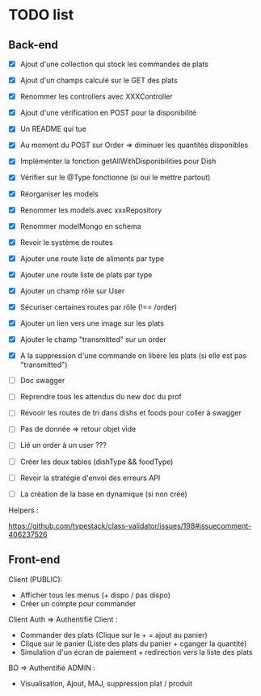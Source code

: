 # TODO list

## Back-end

-   [x] Ajout d'une collection qui stock les commandes de plats
-   [x] Ajout d'un champs calculé sur le GET des plats
-   [x] Renommer les controllers avec XXXController
-   [x] Ajout d'une vérification en POST pour la disponibilité
-   [x] Un README qui tue
-   [x] Au moment du POST sur Order => diminuer les quantités disponibles
-   [x] Implémenter la fonction getAllWithDisponibilities pour Dish
-   [x] Vérifier sur le @Type fonctionne (si oui le mettre partout)
-   [x] Réorganiser les models
-   [x] Renommer les models avec xxxRepository
-   [x] Renommer modelMongo en schema
-   [x] Revoir le système de routes
-   [x] Ajouter une route liste de aliments par type
-   [x] Ajouter une route liste de plats par type
-   [x] Ajouter un champ rôle sur User
-   [x] Sécuriser certaines routes par rôle (!== /order)
-   [x] Ajouter un lien vers une image sur les plats
-   [x] Ajouter le champ "transmitted" sur un order
-   [x] A la suppression d'une commande on libère les plats (si elle est pas "transmitted")
-   [ ] Doc swagger
-   [ ] Reprendre tous les attendus du new doc du prof
-   [ ] Revooir les routes de tri dans dishs et foods pour coller à swagger
-   [ ] Pas de donnée => retour objet vide
-   [ ] Lié un order à un user ???

-   [ ] Créer les deux tables (dishType && foodType)

-   [ ] Revoir la stratégie d'envoi des erreurs API
-   [ ] La création de la base en dynamique (si non créé)

Helpers :

https://github.com/typestack/class-validator/issues/198#issuecomment-406237526

## Front-end

Client (PUBLIC):

-   Afficher tous les menus (+ dispo / pas dispo)
-   Créer un compte pour commander

Client Auth => Authentifié Client :

-   Commander des plats (Clique sur le + = ajout au panier)
-   Clique sur le panier (Liste des plats du panier + cganger la quantité)
-   Simulation d'un écran de paiement + redirection vers la liste des plats

BO => Authentifié ADMIN :

-   Visualisation, Ajout, MAJ, suppression plat / produit
